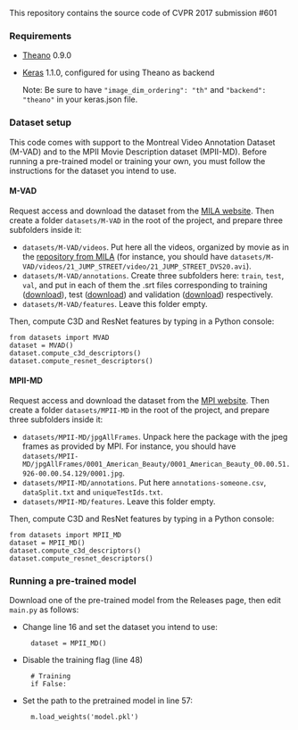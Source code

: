 This repository contains the source code of CVPR 2017 submission #601

### Requirements
* [Theano](https://github.com/Theano/Theano) 0.9.0
* [Keras](https://github.com/fchollet/keras) 1.1.0, configured for using Theano as backend 

   Note: Be sure to have ```"image_dim_ordering": "th"``` and ```"backend": "theano"``` in your keras.json file.

### Dataset setup
This code comes with support to the Montreal Video Annotation Dataset (M-VAD) and to the MPII Movie Description dataset (MPII-MD). Before running a pre-trained model or training your own, you must follow the instructions for the dataset you intend to use.

#### M-VAD
Request access and download the dataset from the [MILA website](https://mila.umontreal.ca/en/publications/public-datasets/m-vad/). Then create a folder ```datasets/M-VAD``` in the root of the project, and prepare three subfolders inside it:
* ```datasets/M-VAD/videos```. Put here all the videos, organized by movie as in the [repository from MILA](http://lisaweb.iro.umontreal.ca/transfert/lisa/users/courvila/) (for instance, you should have ```datasets/M-VAD/videos/21_JUMP_STREET/video/21_JUMP_STREET_DVS20.avi```).
* ```datasets/M-VAD/annotations```. Create three subfolders here: ```train```, ```test```, ```val```, and put in each of them the .srt files corresponding to training ([download](https://drive.google.com/open?id=0ByiZnh0L1I6VNFFLWWZUYjI0bE0)), test ([download](https://drive.google.com/open?id=0ByiZnh0L1I6VdW1OQzU1MXFwanM)) and validation ([download](https://drive.google.com/open?id=0ByiZnh0L1I6VWVM3TWo4enAzUkk)) respectively.
* ```datasets/M-VAD/features```. Leave this folder empty.

Then, compute C3D and ResNet features by typing in a Python console:

	from datasets import MVAD
	dataset = MVAD()
    dataset.compute_c3d_descriptors()
    dataset.compute_resnet_descriptors()


#### MPII-MD
Request access and download the dataset from the [MPI website](https://www.mpi-inf.mpg.de/departments/computer-vision-and-multimodal-computing/research/vision-and-language/mpii-movie-description-dataset/). Then create a folder ```datasets/MPII-MD``` in the root of the project, and prepare three subfolders inside it:
* ```datasets/MPII-MD/jpgAllFrames```. Unpack here the package with the jpeg frames as provided by MPI. For instance, you should have ```datasets/MPII-MD/jpgAllFrames/0001_American_Beauty/0001_American_Beauty_00.00.51.926-00.00.54.129/0001.jpg```.
* ```datasets/MPII-MD/annotations```. Put here ```annotations-someone.csv```, ```dataSplit.txt``` and ```uniqueTestIds.txt```.
* ```datasets/MPII-MD/features```. Leave this folder empty.

Then, compute C3D and ResNet features by typing in a Python console:

	from datasets import MPII_MD
	dataset = MPII_MD()
    dataset.compute_c3d_descriptors()
    dataset.compute_resnet_descriptors()
    
### Running a pre-trained model
Download one of the pre-trained model from the Releases page, then edit ```main.py``` as follows:
* Change line 16 and set the dataset you intend to use:

		dataset = MPII_MD()
* Disable the training flag (line 48)
 
    	# Training
		if False:

* Set the path to the pretrained model in line 57:

		m.load_weights('model.pkl')    